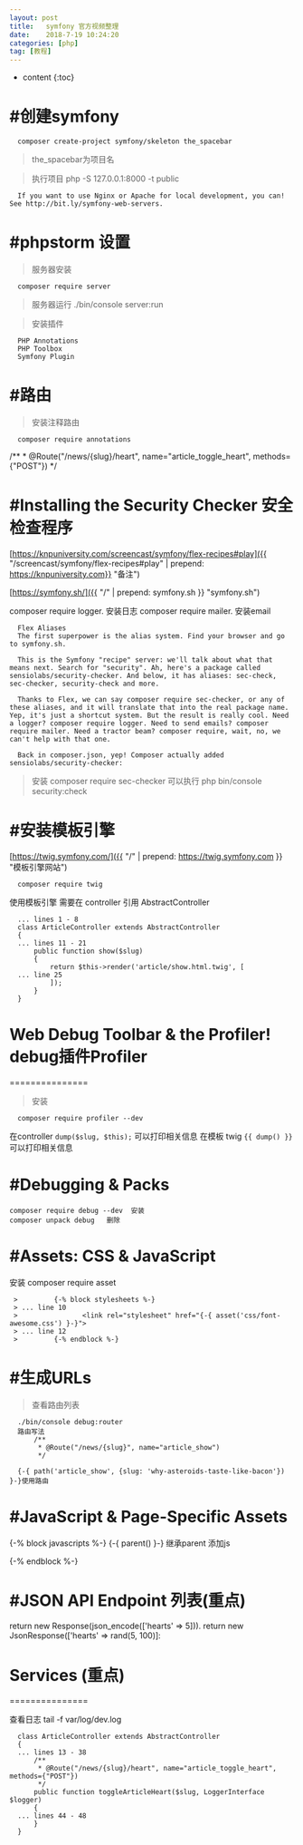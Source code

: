 ```yaml
---
layout: post
title:   symfony 官方视频整理
date:    2018-7-19 10:24:20
categories: [php] 
tag: [教程] 
---
```


* content
{:toc}


#创建symfony
===============


      composer create-project symfony/skeleton the_spacebar      

>the_spacebar为项目名

>执行项目
      php -S 127.0.0.1:8000 -t public

      If you want to use Nginx or Apache for local development, you can! See http://bit.ly/symfony-web-servers.
      

#phpstorm 设置
===============

>服务器安装

      composer require server

>服务器运行
  ./bin/console server:run

>安装插件

      PHP Annotations
      PHP Toolbox
      Symfony Plugin

#路由
===============

>安装注释路由

      composer require annotations

/**
     * @Route("/news/{slug}/heart", name="article_toggle_heart", methods={"POST"})
     */


#Installing the Security Checker 安全检查程序
===============

[https://knpuniversity.com/screencast/symfony/flex-recipes#play]({{ "/screencast/symfony/flex-recipes#play" | prepend: https://knpuniversity.com}} "备注")

[https://symfony.sh/]({{ "/" | prepend: symfony.sh }} "symfony.sh")

composer require logger. 安装日志
composer require mailer. 安装email

      Flex Aliases 
      The first superpower is the alias system. Find your browser and go to symfony.sh.
      
      This is the Symfony "recipe" server: we'll talk about what that means next. Search for "security". Ah, here's a package called sensiolabs/security-checker. And below, it has aliases: sec-check, sec-checker, security-check and more.
      
      Thanks to Flex, we can say composer require sec-checker, or any of these aliases, and it will translate that into the real package name. Yep, it's just a shortcut system. But the result is really cool. Need a logger? composer require logger. Need to send emails? composer require mailer. Need a tractor beam? composer require, wait, no, we can't help with that one.
      
      Back in composer.json, yep! Composer actually added sensiolabs/security-checker:
>安装
      composer require sec-checker
>可以执行
      php bin/console security:check


#安装模板引擎
===============
[https://twig.symfony.com/]({{ "/" | prepend: https://twig.symfony.com }} "模板引擎网站")
      

      composer require twig

使用模板引擎 需要在 controller 引用 AbstractController

      ... lines 1 - 8
      class ArticleController extends AbstractController
      {
      ... lines 11 - 21
          public function show($slug)
          {
              return $this->render('article/show.html.twig', [
      ... line 25
              ]);
          }
      }

     
# Web Debug Toolbar & the Profiler! debug插件Profiler
===============

>安装

      composer require profiler --dev

在controller  `dump($slug, $this);` 可以打印相关信息
 在模板 twig `{{ dump() }}` 可以打印相关信息
 

#Debugging & Packs
===============

    composer require debug --dev  安装
    composer unpack debug   删除

#Assets: CSS & JavaScript
===============

安装
composer require asset

     >         {-% block stylesheets %-}
     > ... line 10
     >                <link rel="stylesheet" href="{-{ asset('css/font-awesome.css') }-}">
     > ... line 12
     >         {-% endblock %-}


#生成URLs
===============

>查看路由列表

      ./bin/console debug:router
      路由写法
          /**
           * @Route("/news/{slug}", name="article_show")
           */
            
      {-{ path('article_show', {slug: 'why-asteroids-taste-like-bacon'}) }-}使用路由


#JavaScript & Page-Specific Assets
===============



{-% block javascripts %-}
    {-{ parent() }-}  继承parent 添加js
    <script src="{-{ asset('js/article_show.js') }-}"></script>

{-% endblock %-}


#JSON API Endpoint 列表(重点)
===============


return new Response(json_encode(['hearts' => 5])).
return new JsonResponse(['hearts' => rand(5, 100)]:


#  Services   (重点)
===============

查看日志
tail -f var/log/dev.log


      class ArticleController extends AbstractController
      {
      ... lines 13 - 38
          /**
           * @Route("/news/{slug}/heart", name="article_toggle_heart", methods={"POST"})
           */
          public function toggleArticleHeart($slug, LoggerInterface $logger)
          {
      ... lines 44 - 48
          }
      }